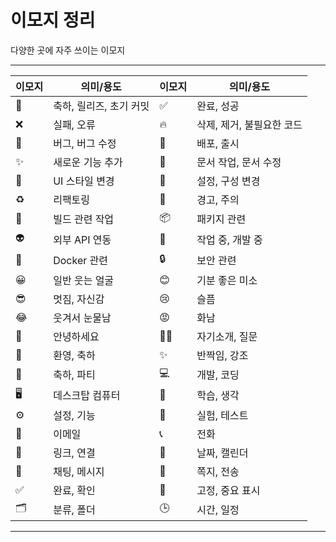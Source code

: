 # 이모지 정리

다양한 곳에 자주 쓰이는 이모지

---

| 이모지 | 의미/용도             | 이모지 | 의미/용도             |
|--------|-----------------------|--------|-----------------------|
| 🎉     | 축하, 릴리즈, 초기 커밋 | ✅     | 완료, 성공             |
| ❌     | 실패, 오류             | 🔥     | 삭제, 제거, 불필요한 코드 |
| 🐛     | 버그, 버그 수정         | 🚀     | 배포, 출시             |
| ✨     | 새로운 기능 추가        | 📝     | 문서 작업, 문서 수정    |
| 💄     | UI 스타일 변경         | 🔧     | 설정, 구성 변경         |
| ♻️     | 리팩토링               | 🚨     | 경고, 주의             |
| 👷     | 빌드 관련 작업         | 📦     | 패키지 관련            |
| 👽     | 외부 API 연동          | 🚧     | 작업 중, 개발 중        |
| 🐳     | Docker 관련           | 🔒     | 보안 관련             |
| 😀  | 일반 웃는 얼굴 | 😊  | 기분 좋은 미소 |
| 😎  | 멋짐, 자신감  | 😢  | 슬픔       |
| 😂  | 웃겨서 눈물남 | 😡  | 화남       |
| 👋    | 안녕하세요    | 🙋‍♂️ | 자기소개, 질문 |
| 🙌    | 환영, 축하   | ✨     | 반짝임, 강조  |
| 🎉    | 축하, 파티   | 💻  | 개발, 코딩      |
| 🖥️ | 데스크탑 컴퓨터   | 🧠  | 학습, 생각      |
| ⚙️  | 설정, 기능      | 🧪  | 실험, 테스트     |
| 📧  | 이메일     | 📞  | 전화      |
| 🔗  | 링크, 연결  | 📅  | 날짜, 캘린더   |
| 💬  | 채팅, 메시지| 📨  | 쪽지, 전송  |
| ✅   | 완료, 확인    | 📌  | 고정, 중요 표시 |
| 🗂️ | 분류, 폴더    | 🕒  | 시간, 일정    |

---
